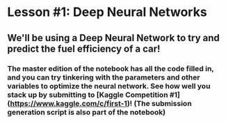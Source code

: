 # Lesson #1: Deep Neural Networks
## We'll be using a Deep Neural Network to try and predict the fuel efficiency of a car! 
### The master edition of the notebook has all the code filled in, and you can try tinkering with the parameters and other variables to optimize the neural network. See how well you stack up by submitting to [Kaggle Competition #1] (https://www.kaggle.com/c/first-1)! (The submission generation script is also part of the notebook)

